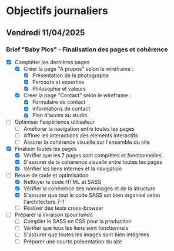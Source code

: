 # Objectifs journaliers

## Vendredi 11/04/2025

### Brief "Baby Pics" - Finalisation des pages et cohérence

- [x] Compléter les dernières pages
  - [x] Créer la page "A propos" selon le wireframe :
    - [x] Présentation de la photographe
    - [x] Parcours et expertise
    - [x] Philosophie et valeurs
  - [x] Créer la page "Contact" selon le wireframe :
    - [x] Formulaire de contact
    - [x] Informations de contact
    - [x] Plan d'accès au studio

- [ ] Optimiser l'expérience utilisateur
  - [ ] Améliorer la navigation entre toutes les pages
  - [ ] Affiner les interactions des éléments interactifs
  - [ ] Assurer la cohérence visuelle sur l'ensemble du site

- [x] Finaliser toutes les pages
  - [x] Vérifier que les 7 pages sont complètes et fonctionnelles
  - [x] S'assurer de la cohérence visuelle entre toutes les pages
  - [x] Vérifier les liens internes et la navigation

- [ ] Revue de code et optimisation
  - [x] Nettoyer le code HTML et SASS
  - [x] Vérifier la cohérence des nommages et de la structure
  - [x] S'assurer que tout le code SASS est bien organisé selon l'architecture 7-1
  - [ ] Réaliser des tests cross-browser

- [ ] Préparer la livraison (pour lundi)
  - [ ] Compiler le SASS en CSS pour la production
  - [ ] Vérifier que tous les liens sont fonctionnels
  - [ ] S'assurer que toutes les images sont bien intégrées
  - [ ] Préparer une courte présentation du site
